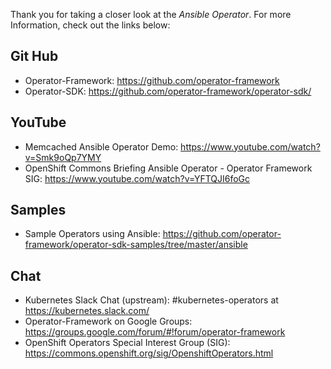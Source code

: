Thank you for taking a closer look at the *Ansible Operator*.  For more
Information, check out the links below:

## Git Hub
 * Operator-Framework: https://github.com/operator-framework
 * Operator-SDK: https://github.com/operator-framework/operator-sdk/

## YouTube
* Memcached Ansible Operator Demo: https://www.youtube.com/watch?v=Smk9oQp7YMY
* OpenShift Commons Briefing Ansible Operator - Operator Framework SIG: https://www.youtube.com/watch?v=YFTQJI6foGc

## Samples
* Sample Operators using Ansible: https://github.com/operator-framework/operator-sdk-samples/tree/master/ansible

## Chat
* Kubernetes Slack Chat (upstream): #kubernetes-operators at https://kubernetes.slack.com/
* Operator-Framework on Google Groups: https://groups.google.com/forum/#!forum/operator-framework
* OpenShift Operators Special Interest Group (SIG): https://commons.openshift.org/sig/OpenshiftOperators.html

